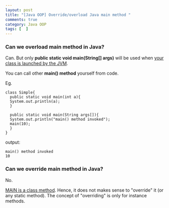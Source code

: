 ```yaml
---
layout: post
title: "[Java OOP] Override/overload Java main method "
comments: true
category: Java OOP
tags: [  ]
---
```


### Can we overload main method in Java?

Can. But only __public static void main(String[] args)__ will be used when [your class is launched by the JVM](http://stackoverflow.com/questions/3759315/can-we-overload-the-main-method-in-java). 

You can call other __main() method__ yourself from code. 

Eg.

    class Simple{  
      public static void main(int a){  
      System.out.println(a);  
      }  

      public static void main(String args[]){  
      System.out.println("main() method invoked");  
      main(10);  
      }  
    }

output: 

    main() method invoked
    10

### Can we override main method in Java?

No.

[MAIN is a class method](http://stackoverflow.com/questions/9083876/override-main-method). Hence, it does not makes sense to "override" it (or any static method). The concept of "overriding" is only for instance methods.
